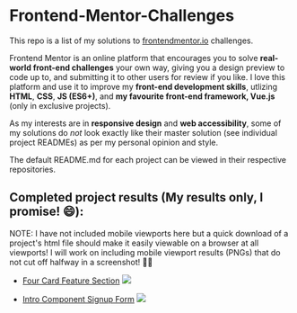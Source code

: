 # Frontend-Mentor-Challenges

This repo is a list of my solutions to [frontendmentor.io](https://www.frontendmentor.io) challenges.

Frontend Mentor is an online platform that encourages you to solve **real-world front-end challenges** your own way, giving you a design preview to code up to, and submitting it to other users for review if you like. I love this platform and use it to improve my **front-end development skills**, utlizing **HTML**, **CSS**, **JS (ES6+)**, and **my favourite front-end framework, Vue.js** (only in exclusive projects).

As my interests are in **responsive design** and **web accessibility**, some of my solutions do *not* look exactly like their master solution (see individual project READMEs) as per my personal opinion and style.

The default README.md for each project can be viewed in their respective repositories.


## Completed project results (My results only, I promise! 😄):

NOTE: I have not included mobile viewports here but a quick download of a project's html file should make it easily viewable on a browser at all viewports! I will work on including mobile viewport results (PNGs) that do not cut off halfway in a screenshot! ☝🏼

- [Four Card Feature Section](https://github.com/maureento8888/Frontend-Mentor-Challenges/blob/master/intro-component-with-signup-form/README.md)
![](https://github.com/maureento8888/Frontend-Mentor-Challenges/blob/master/intro-component-with-signup-form/my-solution.PNG)

- [Intro Component Signup Form](https://github.com/maureento8888/Frontend-Mentor-Challenges/blob/master/four-card-feature-section/README.md)
![](https://github.com/maureento8888/Frontend-Mentor-Challenges/blob/master/four-card-feature-section/my-solution.PNG)
